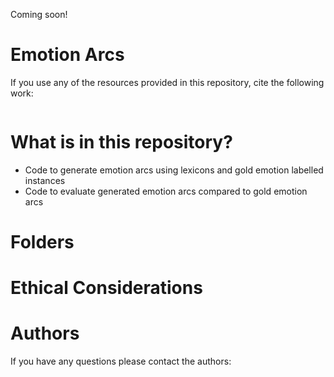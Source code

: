 Coming soon!

# Emotion Arcs

If you use any of the resources provided in this repository, cite the following work:
```

```

# What is in this repository?
- Code to generate emotion arcs using lexicons and gold emotion labelled instances
- Code to evaluate generated emotion arcs compared to gold emotion arcs

# Folders

# Ethical Considerations


# Authors
If you have any questions please contact the authors:
